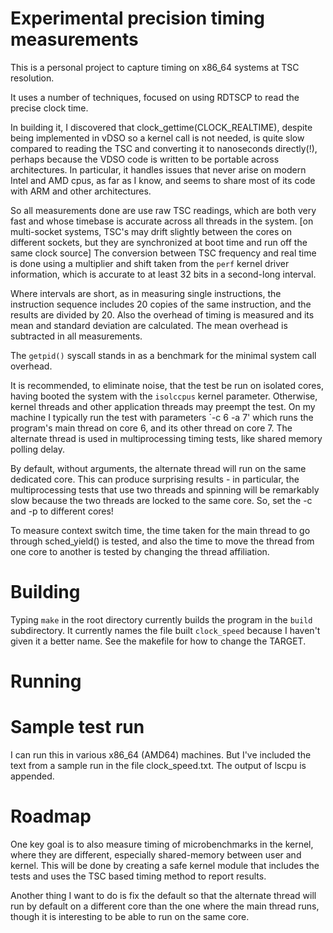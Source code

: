 # Experimental precision timing measurements

This is a personal project to capture timing on x86_64 systems at TSC resolution.

It uses a number of techniques, focused on using RDTSCP to read the precise clock time.

In building it, I discovered that clock_gettime(CLOCK_REALTIME), despite being implemented in vDSO so a kernel call is not needed, is quite slow compared to reading the TSC and converting it to nanoseconds directly(!), perhaps because the VDSO code is written to be portable across architectures. In particular, it handles issues that never arise on modern Intel and AMD cpus, as far as I know, and seems to share most of its code with ARM and other architectures.

So all measurements done are use raw TSC readings, which are both very fast and whose timebase is accurate across all threads in the system. [on multi-socket systems, TSC's may drift slightly between the cores on different sockets, but they are synchronized at boot time and run off the same clock source] The conversion between TSC frequency and real time is done using a multiplier and shift taken from the `perf` kernel driver information, which is accurate to at least 32 bits in a second-long interval.

Where intervals are short, as in measuring single instructions, the instruction sequence includes 20 copies of the same instruction, and the results are divided by 20. Also the overhead of timing is measured and its mean and standard deviation are calculated. The mean overhead is subtracted in all measurements.

The `getpid()` syscall stands in as a benchmark for the minimal system call overhead.

It is recommended, to eliminate noise, that the test be run on isolated cores, having booted the system with the `isolccpus` kernel parameter. Otherwise, kernel threads and other application threads may preempt the test. On my machine I typically run the test with parameters `-c 6 -a 7' which runs the program's main thread on core 6, and its other thread on core 7. The alternate thread is used in multiprocessing timing tests, like shared memory polling delay.

By default, without arguments, the alternate thread will run on the same dedicated core. This can produce surprising results - in particular, the multiprocessing tests that use two threads and spinning will be remarkably slow because the two threads are locked to the same core. So, set the -c and -p to different cores! 

To measure context switch time, the time taken for the main thread to go through sched_yield() is tested, and also the time to move the thread from one core to another is tested by changing the thread affiliation.

# Building

Typing `make` in the root directory currently builds the program in the `build` subdirectory. It currently names the file built `clock_speed` because I haven't given it a better name. See the makefile for how to change the TARGET.

# Running

# Sample test run

I can run this in various x86_64 (AMD64) machines. But I've included the text from a sample run in the file clock_speed.txt. The output of lscpu is appended.

# Roadmap

One key goal is to also measure timing of microbenchmarks in the kernel, where they are different, especially shared-memory between user and kernel. This will be done by creating a safe kernel module that includes the tests and uses the TSC based timing method to report results.

Another thing I want to do is fix the default so that the alternate thread will run by default on a different core than the one where the main thread runs, though it is interesting to be able to run on the same core.
